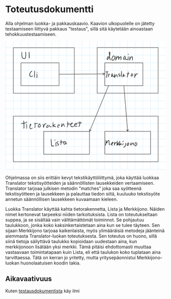 # Toteutusdokumentti


Alla ohjelman luokka- ja pakkauskaavio. Kaavion ulkopuolelle on jätetty testaamiseen liittyvä pakkaus "testaus", sillä sitä käytetään ainoastaan tehokkuustestaamiseen.

![](https://raw.githubusercontent.com/tuomoart/regex-tulkki/master/Dokumentaatio/Misc/Luokka-%20ja%20pakkauskaavio.png)

Ohjelmassa on siis erittäin kevyt tekstikäyttöliittymä, joka käyttää luokkaa Translator tekstisyötteiden ja säännöllisten lausekkeiden vertaamiseen. Translator tarjoaa julkisen metodin "matches" joka saa syötteenä tekstisyötteen ja lausekkeen ja palauttaa tiedon siitä, kuuluuko tekstisyöte annetun säännöllisen lausekkeen kuvaamaan kieleen.

Luokka Translator käyttää kahta tietorakennetta, Lista ja Merkkijono. Näiden nimet kertonevat tarpeeksi niiden tarkoituksista. Lista on toteutukseltaan suppea, ja se sisältää vain välttämättömät toiminnot. Se pohjautuu taulukkoon, jonka koko kaksinkertaistetaan aina kun se tulee täyteen. Sen sijaan Merkkijono tarjoaa kaikenlaista, myös ylimääräisiä metodeja jäänteinä aiemmasta Translator-luokan toteutuksesta. Sen toteutus on huono, sillä siinä tietoja säilyttävä taulukko kopioidaan uudestaan aina, kun merkkijonoon lisätään yksi merkki. Tämä pitäisi ehdottomasti muuttaa vastaavaan toimintatapaan kuin Lista, eli että taulukon koko tuplataan aina tarvittaessa. Tätä on kerran jo yritetty, mutta yritysepäonnistui Merkkijono-luokan huonolaatuisen koodin takia.


## Aikavaativuus

Kuten [testausdokumentista](https://github.com/tuomoart/regex-tulkki/blob/master/Dokumentaatio/Testausdokumentti.md) käy ilmi
